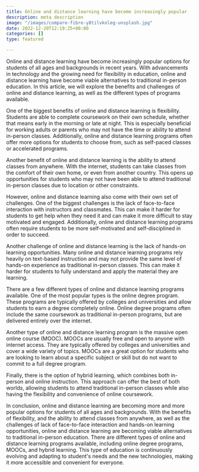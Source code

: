 ```yaml
---
title: Online and distance learning have become increasingly popular
description: meta description
image: "/images/compare-fibre-y8tilvknleg-unsplash.jpg"
date: 2022-12-20T12:19:25+00:00
categories: []
type: featured

---
```

Online and distance learning have become increasingly popular options for students of all ages and backgrounds in recent years. With advancements in technology and the growing need for flexibility in education, online and distance learning have become viable alternatives to traditional in-person education. In this article, we will explore the benefits and challenges of online and distance learning, as well as the different types of programs available.

One of the biggest benefits of online and distance learning is flexibility. Students are able to complete coursework on their own schedule, whether that means early in the morning or late at night. This is especially beneficial for working adults or parents who may not have the time or ability to attend in-person classes. Additionally, online and distance learning programs often offer more options for students to choose from, such as self-paced classes or accelerated programs.

Another benefit of online and distance learning is the ability to attend classes from anywhere. With the internet, students can take classes from the comfort of their own home, or even from another country. This opens up opportunities for students who may not have been able to attend traditional in-person classes due to location or other constraints.

However, online and distance learning also come with their own set of challenges. One of the biggest challenges is the lack of face-to-face interaction with instructors and classmates. This can make it harder for students to get help when they need it and can make it more difficult to stay motivated and engaged. Additionally, online and distance learning programs often require students to be more self-motivated and self-disciplined in order to succeed.

Another challenge of online and distance learning is the lack of hands-on learning opportunities. Many online and distance learning programs rely heavily on text-based instruction and may not provide the same level of hands-on experience as traditional in-person classes. This can make it harder for students to fully understand and apply the material they are learning.

There are a few different types of online and distance learning programs available. One of the most popular types is the online degree program. These programs are typically offered by colleges and universities and allow students to earn a degree completely online. Online degree programs often include the same coursework as traditional in-person programs, but are delivered entirely over the internet.

Another type of online and distance learning program is the massive open online course (MOOC). MOOCs are usually free and open to anyone with internet access. They are typically offered by colleges and universities and cover a wide variety of topics. MOOCs are a great option for students who are looking to learn about a specific subject or skill but do not want to commit to a full degree program.

Finally, there is the option of hybrid learning, which combines both in-person and online instruction. This approach can offer the best of both worlds, allowing students to attend traditional in-person classes while also having the flexibility and convenience of online coursework.

In conclusion, online and distance learning are becoming more and more popular options for students of all ages and backgrounds. With the benefits of flexibility, and the ability to attend classes from anywhere, as well as the challenges of lack of face-to-face interaction and hands-on learning opportunities, online and distance learning are becoming viable alternatives to traditional in-person education. There are different types of online and distance learning programs available, including online degree programs, MOOCs, and hybrid learning. This type of education is continuously evolving and adapting to student's needs and the new technologies, making it more accessible and convenient for everyone.
